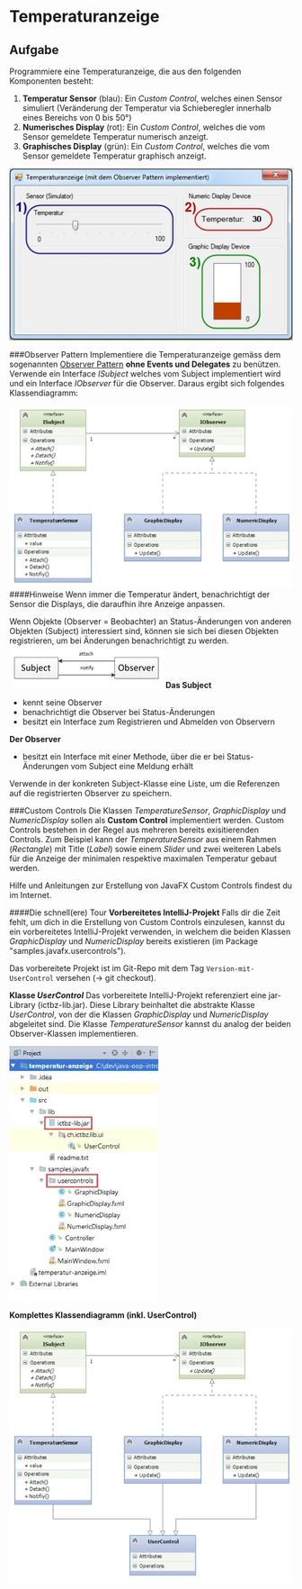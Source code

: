 # Temperaturanzeige



## Aufgabe

Programmiere eine Temperaturanzeige, die aus den folgenden Komponenten besteht:

1.	**Temperatur Sensor** (blau): Ein _Custom Control_, welches einen Sensor simuliert (Veränderung der Temperatur via Schieberegler innerhalb eines Bereichs von 0 bis 50°)
2.	**Numerisches Display** (rot): Ein _Custom Control_, welches die vom Sensor gemeldete Temperatur numerisch anzeigt.
3.	**Graphisches Display** (grün): Ein _Custom Control_, welches die vom Sensor gemeldete Temperatur graphisch anzeigt.

![](res/gui.jpg)

###Observer Pattern
Implementiere die Temperaturanzeige gemäss dem sogenannten [Observer Pattern](https://en.wikipedia.org/wiki/Observer_pattern) **ohne Events und Delegates** zu benützen. Verwende ein Interface _ISubject_ welches vom Subject implementiert wird und ein Interface _IObserver_ für die Observer. Daraus ergibt sich folgendes Klassendiagramm:

![](res/klassendiagramm.jpg)
####Hinweise
Wenn immer die Temperatur ändert, benachrichtigt der Sensor die Displays, die daraufhin ihre Anzeige anpassen.

Wenn Objekte (Observer = Beobachter) an Status-Änderungen von anderen Objekten (Subject) interessiert sind, können sie sich bei diesen Objekten registrieren, um bei Änderungen benachrichtigt zu werden.
![](res/messages.jpg)
**Das Subject**
-	kennt seine Observer
-	benachrichtigt die Observer bei Status-Änderungen
-	besitzt ein Interface zum Registrieren und Abmelden von Observern

**Der Observer**
-	besitzt ein Interface mit einer Methode, über die er bei Status-Änderungen vom Subject eine Meldung erhält

Verwende in der konkreten Subject-Klasse eine Liste, um die Referenzen auf die registrierten Observer zu speichern.

###Custom Controls
Die Klassen _TemperatureSensor_, _GraphicDisplay_ und _NumericDisplay_ sollen als **Custom Control** implementiert werden. Custom Controls bestehen in der Regel aus mehreren bereits exisitierenden Controls. Zum Beispiel kann der  _TemperatureSensor_  aus einem Rahmen (_Rectangle_) mit Title (_Label_) sowie einem _Slider_ und zwei weiteren Labels für die Anzeige der minimalen respektive maximalen Temperatur gebaut werden.

Hilfe und Anleitungen zur Erstellung von JavaFX Custom Controls findest du im Internet.

####Die schnell(ere) Tour
**Vorbereitetes IntelliJ-Projekt**
Falls dir die Zeit fehlt, um dich in die Erstellung von Custom Controls einzulesen, kannst du ein vorbereitetes IntelliJ-Projekt verwenden, in welchem die beiden Klassen _GraphicDisplay_ und _NumericDisplay_ bereits existieren (im Package "samples.javafx.usercontrols").

Das vorbereitete Projekt ist im Git-Repo mit dem Tag ``Version-mit-UserControl`` versehen (-> git checkout).

**Klasse _UserControl_**
Das vorbereitete IntelliJ-Projekt referenziert eine jar-Library (ictbz-lib.jar). Diese Library beinhaltet die abstrakte Klasse _UserControl_, von  der die Klassen _GraphicDisplay_ und _NumericDisplay_ abgeleitet sind. Die Klasse _TemperatureSensor_ kannst du analog der beiden Observer-Klassen implementieren.

![](res/intellij-project.jpg)



**Komplettes Klassendiagramm (inkl. UserControl)** 

![](res/klassendiagramm-2.jpg)






